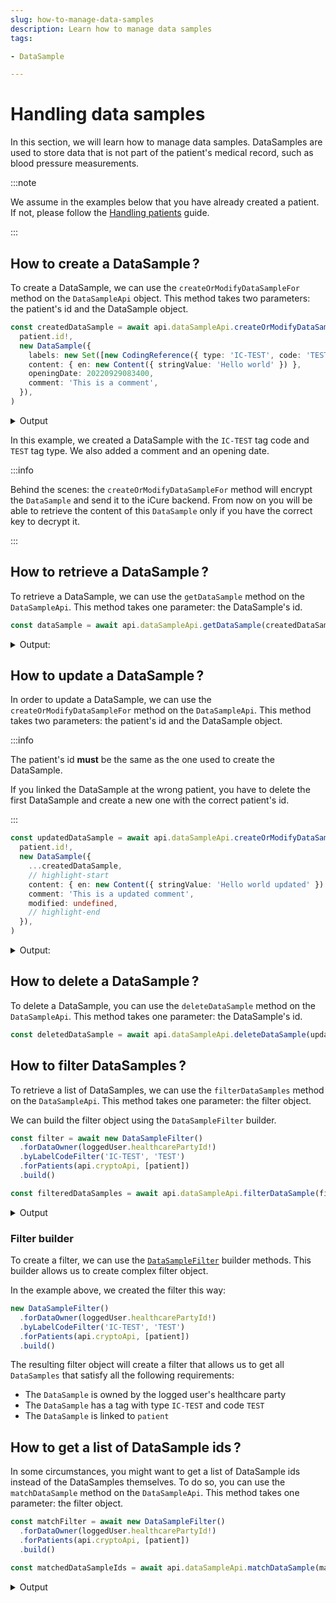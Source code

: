 ```yaml
---
slug: how-to-manage-data-samples
description: Learn how to manage data samples
tags:

- DataSample

---
```


# Handling data samples

In this section, we will learn how to manage data samples. DataSamples are used to store data that is not part of the
patient's medical record, such as blood pressure measurements.

:::note

We assume in the examples below that you have already created a patient. If not, please follow
the [Handling patients](/sdks/how-to/how-to-manage-patients) guide.

:::

## How to create a DataSample&#8239;?

To create a DataSample, we can use the `createOrModifyDataSampleFor` method on the `DataSampleApi` object. This method
takes two parameters: the patient's id and the DataSample object.

<!-- file://code-samples/how-to/datasamples/index.mts snippet:create a dataSample-->
```typescript
const createdDataSample = await api.dataSampleApi.createOrModifyDataSampleFor(
  patient.id!,
  new DataSample({
    labels: new Set([new CodingReference({ type: 'IC-TEST', code: 'TEST' })]),
    content: { en: new Content({ stringValue: 'Hello world' }) },
    openingDate: 20220929083400,
    comment: 'This is a comment',
  }),
)
```

<details>
    <summary>Output</summary>

```json
{
  "id": "1a9b7f64-2dc1-4436-af21-087167f700e3",
  "identifier": [],
  "content": {
    "en": {
      "stringValue": "Hello world"
    }
  },
  "qualifiedLinks": {},
  "codes": {},
  "labels": {},
  "batchId": "3d1fa254-eaf6-4515-a719-7c5c0a63efae",
  "healthcareElementIds": {},
  "canvasesIds": {},
  "index": 0,
  "valueDate": 20220929115108,
  "openingDate": 20220929083400,
  "created": 1664452268208,
  "modified": 1664452268208,
  "author": "b36fa6cb-d7a8-40f0-bcf6-af6ce0decb78",
  "responsible": "ab623d88-baed-40b9-91b7-ab26e9a08db5",
  "comment": "This is a comment",
  "systemMetaData": {
    "secretForeignKeys": [],
    "cryptedForeignKeys": {},
    "delegations": {},
    "encryptionKeys": {}
  }
}
```

</details>

In this example, we created a DataSample with the `IC-TEST` tag code and `TEST` tag type. We also added a comment and an
opening date.

:::info

Behind the scenes: the `createOrModifyDataSampleFor` method will encrypt the `DataSample` and send it to the iCure backend. From now on you will be able to retrieve the content of this `DataSample` only if you have the correct key to decrypt it.

:::

## How to retrieve a DataSample&#8239;?

To retrieve a DataSample, we can use the `getDataSample` method on the `DataSampleApi`. This method takes one
parameter: the DataSample's id.

<!-- file://code-samples/how-to/datasamples/index.mts snippet:get a dataSample-->
```typescript
const dataSample = await api.dataSampleApi.getDataSample(createdDataSample.id!)
```

<details>
	<summary>Output:</summary>

```json
{
  "id": "1a9b7f64-2dc1-4436-af21-087167f700e3",
  "identifier": [],
  "content": {
    "en": {
      "stringValue": "Hello world"
    }
  },
  "qualifiedLinks": {},
  "codes": {},
  "labels": {},
  "batchId": "3d1fa254-eaf6-4515-a719-7c5c0a63efae",
  "healthcareElementIds": {},
  "canvasesIds": {},
  "index": 0,
  "valueDate": 20220929115108,
  "openingDate": 20220929083400,
  "created": 1664452268208,
  "modified": 1664452268208,
  "author": "b36fa6cb-d7a8-40f0-bcf6-af6ce0decb78",
  "responsible": "ab623d88-baed-40b9-91b7-ab26e9a08db5",
  "comment": "This is a comment",
  "systemMetaData": {
    "secretForeignKeys": [
      "694592d4-7af1-4295-bf52-de8d5c8d5a73"
    ],
    "cryptedForeignKeys": {
      "ab623d88-baed-40b9-91b7-ab26e9a08db5": {}
    },
    "delegations": {
      "ab623d88-baed-40b9-91b7-ab26e9a08db5": {}
    },
    "encryptionKeys": {
      "ab623d88-baed-40b9-91b7-ab26e9a08db5": {}
    }
  }
}
```

</details>

## How to update a DataSample&#8239;?

In order to update a DataSample, we can use the `createOrModifyDataSampleFor` method on the `DataSampleApi`. This method takes two parameters: the patient's id and the DataSample object. 

:::info

The patient's id **must** be the same as the one used to create the DataSample.

If you linked the DataSample at the wrong patient, you have to delete the first DataSample and create a new one with the correct patient's id.

:::

<!-- file://code-samples/how-to/datasamples/index.mts snippet:update a dataSample-->
```typescript
const updatedDataSample = await api.dataSampleApi.createOrModifyDataSampleFor(
  patient.id!,
  new DataSample({
    ...createdDataSample,
    // highlight-start
    content: { en: new Content({ stringValue: 'Hello world updated' }) },
    comment: 'This is a updated comment',
    modified: undefined,
    // highlight-end
  }),
)
```

<details>
    <summary>Output:</summary>

```json
{
  "id": "1a9b7f64-2dc1-4436-af21-087167f700e3",
  "identifier": [],
  "content": {
    "en": {
      "stringValue": "Hello world updated"
    }
  },
  "qualifiedLinks": {},
  "codes": {},
  "labels": {},
  "batchId": "3d1fa254-eaf6-4515-a719-7c5c0a63efae",
  "healthcareElementIds": {},
  "canvasesIds": {},
  "index": 0,
  "valueDate": 20220929115108,
  "openingDate": 20220929083400,
  "created": 1664452268208,
  "modified": 1664452269234,
  "author": "b36fa6cb-d7a8-40f0-bcf6-af6ce0decb78",
  "responsible": "ab623d88-baed-40b9-91b7-ab26e9a08db5",
  "comment": "This is a updated comment",
  "systemMetaData": {
    "secretForeignKeys": [],
    "cryptedForeignKeys": {},
    "delegations": {},
    "encryptionKeys": {}
  }
}
```

</details>

## How to delete a DataSample&#8239;?

To delete a DataSample, you can use the `deleteDataSample` method on the `DataSampleApi`. This method takes one parameter: the DataSample's id.

<!-- file://code-samples/how-to/datasamples/index.mts snippet:delete a dataSample-->
```typescript
const deletedDataSample = await api.dataSampleApi.deleteDataSample(updatedDataSample.id!)
```

## How to filter DataSamples&#8239;?

To retrieve a list of DataSamples, we can use the `filterDataSamples` method on the `DataSampleApi`. This method takes one parameter: the filter object.

We can build the filter object using the `DataSampleFilter` builder.

<!-- file://code-samples/how-to/datasamples/index.mts snippet:get a list of dataSamples-->
```typescript
const filter = await new DataSampleFilter()
  .forDataOwner(loggedUser.healthcarePartyId!)
  .byLabelCodeFilter('IC-TEST', 'TEST')
  .forPatients(api.cryptoApi, [patient])
  .build()

const filteredDataSamples = await api.dataSampleApi.filterDataSample(filter)
```

<details>
    <summary>Output</summary>

```json
{
  "pageSize": 1,
  "totalSize": 1,
  "rows": [
    {
      "id": "1a9b7f64-2dc1-4436-af21-087167f700e3",
      "identifier": [],
      "content": {
        "en": {
          "stringValue": "Hello world updated"
        }
      },
      "qualifiedLinks": {},
      "codes": {},
      "labels": {},
      "batchId": "3d1fa254-eaf6-4515-a719-7c5c0a63efae",
      "healthcareElementIds": {},
      "canvasesIds": {},
      "index": 0,
      "valueDate": 20220929115108,
      "openingDate": 20220929083400,
      "created": 1664452268208,
      "modified": 1664452269234,
      "author": "b36fa6cb-d7a8-40f0-bcf6-af6ce0decb78",
      "responsible": "ab623d88-baed-40b9-91b7-ab26e9a08db5",
      "comment": "This is a updated comment",
      "systemMetaData": {
        "secretForeignKeys": [
          "694592d4-7af1-4295-bf52-de8d5c8d5a73"
        ],
        "cryptedForeignKeys": {
          "ab623d88-baed-40b9-91b7-ab26e9a08db5": {}
        },
        "delegations": {
          "ab623d88-baed-40b9-91b7-ab26e9a08db5": {}
        },
        "encryptionKeys": {
          "ab623d88-baed-40b9-91b7-ab26e9a08db5": {}
        }
      }
    }
  ],
  "nextKeyPair": {}
}
```

</details>

### Filter builder

To create a filter, we can use the [`DataSampleFilter`](/sdks/references/classes/DataSampleFilter#methods-1) builder methods. This builder allows us to create complex filter object.

In the example above, we created the filter this way:

<!-- file://code-samples/how-to/datasamples/index.mts snippet:filter builder-->
```typescript
new DataSampleFilter()
  .forDataOwner(loggedUser.healthcarePartyId!)
  .byLabelCodeFilter('IC-TEST', 'TEST')
  .forPatients(api.cryptoApi, [patient])
  .build()
```

The resulting filter object will create a filter that allows us to get all `DataSamples` that satisfy all the following requirements:

- The `DataSample` is owned by the logged user's healthcare party
- The `DataSample` has a tag with type `IC-TEST` and code `TEST`
- The `DataSample` is linked to `patient`

## How to get a list of DataSample ids&#8239;?

In some circumstances, you might want to get a list of DataSample ids instead of the DataSamples themselves. To do so, you can use the `matchDataSample` method on the `DataSampleApi`. This method takes one parameter: the filter object.

<!-- file://code-samples/how-to/datasamples/index.mts snippet:get a list of dataSamples ids-->
```typescript
const matchFilter = await new DataSampleFilter()
  .forDataOwner(loggedUser.healthcarePartyId!)
  .forPatients(api.cryptoApi, [patient])
  .build()

const matchedDataSampleIds = await api.dataSampleApi.matchDataSample(matchFilter)
```

<details>
    <summary>Output</summary>

```json
[
  "1a9b7f64-2dc1-4436-af21-087167f700e3"
]
```

</details>
